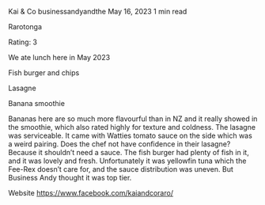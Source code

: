 Kai & Co
businessandyandthe
May 16, 2023
1 min read


Rarotonga

Rating: 3

We ate lunch here in May 2023 

Fish burger and chips 

Lasagne 

Banana smoothie 

Bananas here are so much more flavourful than in NZ and it really showed in the smoothie, which also rated highly for texture and coldness. The lasagne was serviceable. It came with Watties tomato sauce on the side which was a weird pairing. Does the chef not have confidence in their lasagne? Because it shouldn’t need a sauce. The fish burger had plenty of fish in it, and it was lovely and fresh. Unfortunately it was yellowfin tuna which the Fee-Rex doesn’t care for, and the sauce distribution was uneven. But Business Andy thought it was top tier. 

Website https://www.facebook.com/kaiandcoraro/